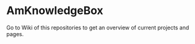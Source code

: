 AmKnowledgeBox
==============

Go to Wiki of this repositories to get an overview of current projects and pages.
